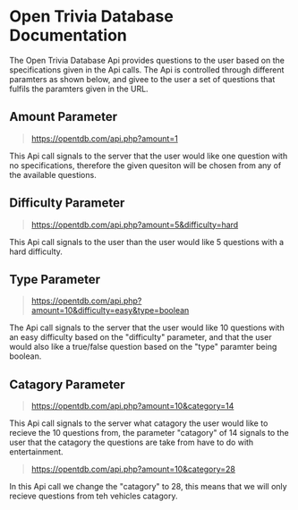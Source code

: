 # Open Trivia Database Documentation
The Open Trivia Database Api provides questions to the user based on the specifications given in the Api calls.  The Api is controlled through different paramters as shown below, and givee to the user a set of questions that fulfils the paramters given in the URL.

## Amount Parameter
> https://opentdb.com/api.php?amount=1

This Api call signals to the server that the user would like one question with no specifications, therefore the given quesiton will be chosen from any of the available questions.

## Difficulty Parameter
> https://opentdb.com/api.php?amount=5&difficulty=hard

This Api call signals to the user than the user would like 5 questions with a hard difficulty.

## Type Parameter
> https://opentdb.com/api.php?amount=10&difficulty=easy&type=boolean

The Api call signals to the server that the user would like 10 questions with an easy difficulty based on the "difficulty" parameter, and that the user would also like a true/false question based on the "type" paramter being boolean.

## Catagory Parameter
> https://opentdb.com/api.php?amount=10&category=14

This Api call signals to the server what catagory the user would like to recieve the 10 questions from, the parameter "catagory" of 14 signals to the user that the catagory the questions are take from have to do with entertainment.

> https://opentdb.com/api.php?amount=10&category=28

In this Api call we change the "catagory" to 28, this means that we will only recieve questions from teh vehicles catagory.